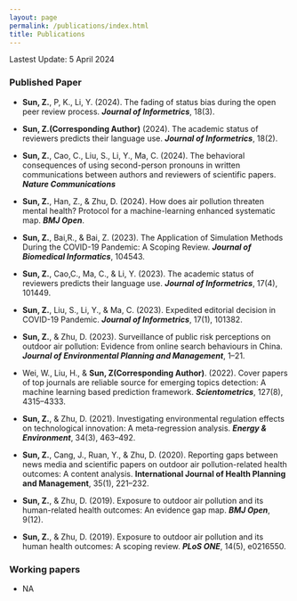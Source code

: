```yaml
---
layout: page
permalink: /publications/index.html
title: Publications
---
```


Lastest Update: 5 April 2024&nbsp;  

### Published Paper

- **Sun, Z.**, P, K., Li, Y. (2024). The fading of status bias during the open peer review process. ***Journal of Informetrics***, 18(3).

- **Sun, Z.(Corresponding Author)** (2024). The academic status of reviewers predicts their language use. ***Journal of Informetrics***, 18(2).

- **Sun, Z.**, Cao, C., Liu, S., Li, Y., Ma, C. (2024). The behavioral consequences of using second-person pronouns in written communications between authors and reviewers of scientific papers. ***Nature Communications***
  
- **Sun, Z.**, Han, Z., & Zhu, D. (2024). How does air pollution threaten mental health? Protocol for a machine-learning enhanced systematic map. ***BMJ Open***.

- **Sun, Z.**, Bai,R., & Bai, Z. (2023). The Application of Simulation Methods During the COVID-19 Pandemic: A Scoping Review. ***Journal of Biomedical Informatics***, 104543.

- **Sun, Z.**, Cao,C., Ma, C., & Li, Y. (2023). The academic status of reviewers predicts their language use. ***Journal of Informetrics***, 17(4), 101449.

- **Sun, Z.**, Liu, S., Li, Y., & Ma, C. (2023). Expedited editorial decision in COVID-19 Pandemic. ***Journal of Informetrics***, 17(1), 101382.

- **Sun, Z.**, & Zhu, D. (2023). Surveillance of public risk perceptions on outdoor air pollution: Evidence from online search behaviours in China. ***Journal of Environmental Planning and Management***, 1–21.

- Wei, W., Liu, H., & **Sun, Z(Corresponding Author)**. (2022). Cover papers of top journals are reliable source for emerging topics detection: A machine learning based prediction framework. ***Scientometrics***, 127(8), 4315–4333.

- **Sun, Z.**, & Zhu, D. (2021). Investigating environmental regulation effects on technological innovation: A meta-regression analysis. ***Energy & Environment***, 34(3), 463–492.

- **Sun, Z.**, Cang, J., Ruan, Y., & Zhu, D. (2020). Reporting gaps between news media and scientific papers on outdoor air pollution-related health outcomes: A content analysis. **International Journal of Health Planning and Management**, 35(1), 221–232.

- **Sun, Z.**, & Zhu, D. (2019). Exposure to outdoor air pollution and its human-related health outcomes: An evidence gap map. ***BMJ Open***, 9(12).

- **Sun, Z.**, & Zhu, D. (2019). Exposure to outdoor air pollution and its human health outcomes: A scoping review. ***PLoS ONE***, 14(5), e0216550. 


### Working papers

- NA


